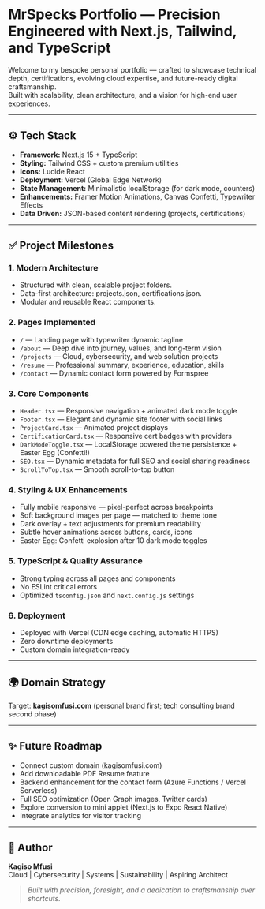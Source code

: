 # MrSpecks Portfolio — Precision Engineered with Next.js, Tailwind, and TypeScript

Welcome to my bespoke personal portfolio — crafted to showcase technical depth, certifications, evolving cloud expertise, and future-ready digital craftsmanship.  
Built with scalability, clean architecture, and a vision for high-end user experiences.

---

## ⚙️ Tech Stack
- **Framework:** Next.js 15 + TypeScript
- **Styling:** Tailwind CSS + custom premium utilities
- **Icons:** Lucide React
- **Deployment:** Vercel (Global Edge Network)
- **State Management:** Minimalistic localStorage (for dark mode, counters)
- **Enhancements:** Framer Motion Animations, Canvas Confetti, Typewriter Effects
- **Data Driven:** JSON-based content rendering (projects, certifications)

---

## ✅ Project Milestones

### 1. Modern Architecture
- Structured with clean, scalable project folders.
- Data-first architecture: projects.json, certifications.json.
- Modular and reusable React components.

### 2. Pages Implemented
- `/` — Landing page with typewriter dynamic tagline
- `/about` — Deep dive into journey, values, and long-term vision
- `/projects` — Cloud, cybersecurity, and web solution projects
- `/resume` — Professional summary, experience, education, skills
- `/contact` — Dynamic contact form powered by Formspree

### 3. Core Components
- `Header.tsx` — Responsive navigation + animated dark mode toggle
- `Footer.tsx` — Elegant and dynamic site footer with social links
- `ProjectCard.tsx` — Animated project displays
- `CertificationCard.tsx` — Responsive cert badges with providers
- `DarkModeToggle.tsx` — LocalStorage powered theme persistence + Easter Egg (Confetti!)
- `SEO.tsx` — Dynamic metadata for full SEO and social sharing readiness
- `ScrollToTop.tsx` — Smooth scroll-to-top button

### 4. Styling & UX Enhancements
- Fully mobile responsive — pixel-perfect across breakpoints
- Soft background images per page — matched to theme tone
- Dark overlay + text adjustments for premium readability
- Subtle hover animations across buttons, cards, icons
- Easter Egg: Confetti explosion after 10 dark mode toggles

### 5. TypeScript & Quality Assurance
- Strong typing across all pages and components
- No ESLint critical errors
- Optimized `tsconfig.json` and `next.config.js` settings

### 6. Deployment
- Deployed with Vercel (CDN edge caching, automatic HTTPS)
- Zero downtime deployments
- Custom domain integration-ready

---

## 🌍 Domain Strategy
Target: **kagisomfusi.com** (personal brand first; tech consulting brand second phase)

---

## ✨ Future Roadmap
- Connect custom domain (kagisomfusi.com)
- Add downloadable PDF Resume feature
- Backend enhancement for the contact form (Azure Functions / Vercel Serverless)
- Full SEO optimization (Open Graph images, Twitter cards)
- Explore conversion to mini applet (Next.js to Expo React Native)
- Integrate analytics for visitor tracking

---

## 🧠 Author
**Kagiso Mfusi**  
Cloud | Cybersecurity | Systems | Sustainability | Aspiring Architect 

> _Built with precision, foresight, and a dedication to craftsmanship over shortcuts._